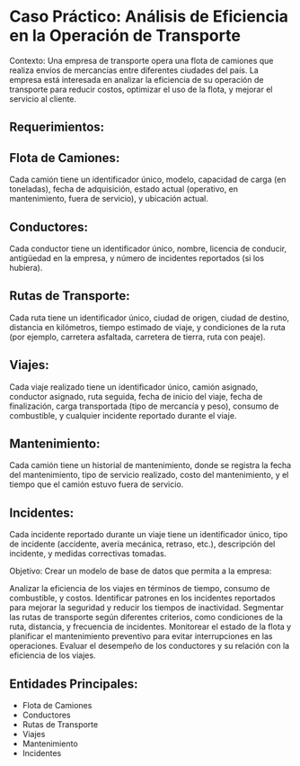 # Caso Práctico: Análisis de Eficiencia en la Operación de Transporte

Contexto: Una empresa de transporte opera una flota de camiones que realiza envíos de mercancías entre diferentes ciudades del país. La empresa está interesada en analizar la eficiencia de su operación de transporte para reducir costos, optimizar el uso de la flota, y mejorar el servicio al cliente.

## Requerimientos:

## Flota de Camiones:

Cada camión tiene un identificador único, modelo, capacidad de carga (en toneladas), fecha de adquisición, estado actual (operativo, en mantenimiento, fuera de servicio), y ubicación actual.

## Conductores:

Cada conductor tiene un identificador único, nombre, licencia de conducir, antigüedad en la empresa, y número de incidentes reportados (si los hubiera).

## Rutas de Transporte:

Cada ruta tiene un identificador único, ciudad de origen, ciudad de destino, distancia en kilómetros, tiempo estimado de viaje, y condiciones de la ruta (por ejemplo, carretera asfaltada, carretera de tierra, ruta con peaje).

## Viajes:

Cada viaje realizado tiene un identificador único, camión asignado, conductor asignado, ruta seguida, fecha de inicio del viaje, fecha de finalización, carga transportada (tipo de mercancía y peso), consumo de combustible, y cualquier incidente reportado durante el viaje.

## Mantenimiento:

Cada camión tiene un historial de mantenimiento, donde se registra la fecha del mantenimiento, tipo de servicio realizado, costo del mantenimiento, y el tiempo que el camión estuvo fuera de servicio.

## Incidentes:

Cada incidente reportado durante un viaje tiene un identificador único, tipo de incidente (accidente, avería mecánica, retraso, etc.), descripción del incidente, y medidas correctivas tomadas.

Objetivo: Crear un modelo de base de datos que permita a la empresa:

Analizar la eficiencia de los viajes en términos de tiempo, consumo de combustible, y costos.
Identificar patrones en los incidentes reportados para mejorar la seguridad y reducir los tiempos de inactividad.
Segmentar las rutas de transporte según diferentes criterios, como condiciones de la ruta, distancia, y frecuencia de incidentes.
Monitorear el estado de la flota y planificar el mantenimiento preventivo para evitar interrupciones en las operaciones.
Evaluar el desempeño de los conductores y su relación con la eficiencia de los viajes.

## Entidades Principales:

- Flota de Camiones
- Conductores
- Rutas de Transporte
- Viajes
- Mantenimiento
- Incidentes
